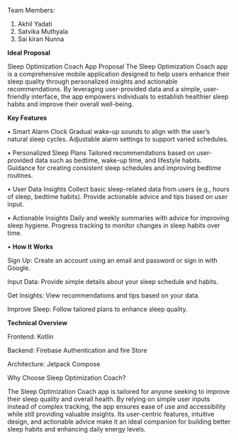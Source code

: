 Team Members:
1.	Akhil Yadati 
2.	Satvika Muthyala 
3.	Sai kiran Nunna
   
**Ideal Proposal**

Sleep Optimization Coach App Proposal
The Sleep Optimization Coach app is a comprehensive mobile application designed to help users enhance their sleep quality through personalized insights and actionable recommendations. By leveraging user-provided data and a simple, user-friendly interface, the app empowers individuals to establish healthier sleep habits and improve their overall well-being.

**Key Features**

•	Smart Alarm Clock
       Gradual wake-up sounds to align with the user’s natural sleep cycles.
 Adjustable alarm settings to support varied schedules.
 
•	Personalized Sleep Plans
    Tailored recommendations based on user-provided data such as bedtime, wake-up               time, and lifestyle habits.
Guidance for creating consistent sleep schedules and improving bedtime routines.

•	User Data Insights
Collect basic sleep-related data from users (e.g., hours of sleep, bedtime habits).
Provide actionable advice and tips based on user input.

•	Actionable Insights
Daily and weekly summaries with advice for improving sleep hygiene.
 Progress tracking to monitor changes in sleep habits over time.
 
•	**How It Works**

Sign Up: Create an account using an email and password or sign in with Google.
        
Input Data: Provide simple details about your sleep schedule and habits.
        
Get Insights: View recommendations and tips based on your data.
        
Improve Sleep: Follow tailored plans to enhance sleep quality.
        
**Technical Overview**

Frontend: Kotlin

Backend: Firebase Authentication and fire Store

Architecture: Jetpack Compose 

Why Choose Sleep Optimization Coach?

The Sleep Optimization Coach app is tailored for anyone seeking to improve their sleep quality and overall health. By relying on simple user inputs instead of complex tracking, the app ensures ease of use and accessibility while still providing valuable insights. Its user-centric features, intuitive design, and actionable advice make it an ideal companion for building better sleep habits and enhancing daily energy levels.
